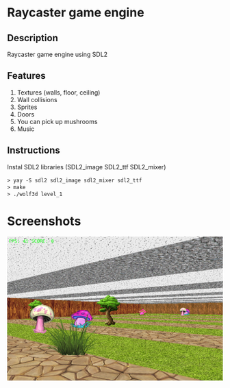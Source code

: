 # Raycaster game engine
## Description
Raycaster game engine using SDL2

## Features
1. Textures (walls, floor, ceiling)
2. Wall collisions
3. Sprites
4. Doors
5. You can pick up mushrooms
6. Music

## Instructions
Instal SDL2 libraries (SDL2_image SDL2_ttf SDL2_mixer)
```
> yay -S sdl2 sdl2_image sdl2_mixer sdl2_ttf
> make
> ./wolf3d level_1
```

# Screenshots
![Alt text](./screenshots/example.jpg?raw=true)